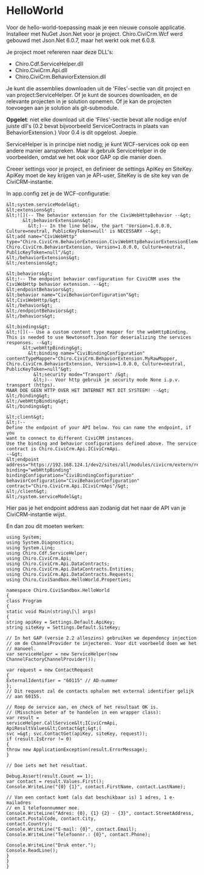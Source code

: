 HelloWorld
==========

Voor de hello-world-toepassing maak je een nieuwe console applicatie.
Installeer met NuGet Json.Net voor je project. Chiro.CiviCrm.Wcf werd
gebouwd met Json.Net 6.0.7, maar het werkt ook met 6.0.8.

Je project moet refereren naar deze DLL's:

-   Chiro.Cdf.ServiceHelper.dll
-   Chiro.CiviCrm.Api.dll
-   Chiro.CiviCrm.BehaviorExtension.dll

Je kunt die assemblies downloaden uit de 'Files'-sectie van dit project
en van project:ServiceHelper. Of je kunt de sources downloaden, en de
relevante projecten in je solution opnemen. Of je kan de projecten
toevoegen aan je solution als git-submodule.

**Opgelet**: niet elke download uit die 'Files'-sectie bevat alle nodige
en/of juiste dll's (0.2 bevat bijvoorbeeld ServiceContracts in plaats
van BehaviorExtension.) Voor 0.4 is dit opgelost. Joepie.

ServiceHelper is in principe niet nodig; je kunt WCF-services ook op een
andere manier aanspreken. Maar ik gebruik ServiceHelper in de
voorbeelden, omdat we het ook voor GAP op die manier doen.

Creeer settings voor je project, en definieer de settings ApiKey en
SiteKey. ApiKey moet de key krijgen van je API-user, SiteKey is de site
key van de CiviCRM-instantie.

In app.config zet je de WCF-configuratie:
```
&lt;system.serviceModel&gt;
&lt;extensions&gt;
&lt;![](-- The behavior extension for the CiviWebHttpBehavior --&gt;
      &lt;behaviorExtensions&gt;
        &lt;)-- In the line below, the part 'Version=1.0.0.0,
Culture=neutral, PublicKeyToken=null' is NECESSARY --&gt;
&lt;add name="CiviWebHttp"
type="Chiro.CiviCrm.BehaviorExtension.CiviWebHttpBehaviorExtensionElement,
Chiro.CiviCrm.BehaviorExtension, Version=1.0.0.0, Culture=neutral,
PublicKeyToken=null"/&gt;
&lt;/behaviorExtensions&gt;
&lt;/extensions&gt;

&lt;behaviors&gt;
&lt;!-- The endpoint behavior configuration for CiviCRM uses the
CiviWebHttp behavior extension. --&gt;
&lt;endpointBehaviors&gt;
&lt;behavior name="CiviBehaviorConfiguration"&gt;
&lt;CiviWebHttp/&gt;
&lt;/behavior&gt;
&lt;/endpointBehaviors&gt;
&lt;/behaviors&gt;

&lt;bindings&gt;
&lt;![](-- Use a custom content type mapper for the webHttpBinding. This is needed to use Newtonsoft.Json for deserializing the services responses. --&gt;
      &lt;webHttpBinding&gt;
        &lt;binding name="CiviBindingConfiguration" contentTypeMapper="Chiro.CiviCrm.BehaviorExtension.MyRawMapper, Chiro.CiviCrm.BehaviorExtension, Version=1.0.0.0, Culture=neutral, PublicKeyToken=null"&gt;
          &lt;security mode="Transport" /&gt;
          &lt;)-- Voor http gebruik je security mode None i.p.v.
transport (https).
MAAR DOE GEEN HTTP OVER HET INTERNET MET DIT SYSTEEM! --&gt;
&lt;/binding&gt;
&lt;/webHttpBinding&gt;
&lt;/bindings&gt;

&lt;client&gt;
&lt;!--
Define the endpoint of your API below. You can name the endpoint, if you
want to connect to different CiviCRM instances.
Use the binding and behavior configurations defined above. The service
contract is Chiro.CiviCrm.Api.ICiviCrmApi.
--&gt;
&lt;endpoint
address="https://192.168.124.1/dev2/sites/all/modules/civicrm/extern/rest.php"
binding="webHttpBinding"
bindingConfiguration="CiviBindingConfiguration"
behaviorConfiguration="CiviBehaviorConfiguration"
contract="Chiro.CiviCrm.Api.ICiviCrmApi"/&gt;
&lt;/client&gt;
&lt;/system.serviceModel&gt;
```
Hier pas je het endpoint address aan zodanig dat het naar de API van je
CiviCRM-instantie wijst.

En dan zou dit moeten werken:

```
using System;
using System.Diagnostics;
using System.Linq;
using Chiro.Cdf.ServiceHelper;
using Chiro.CiviCrm.Api;
using Chiro.CiviCrm.Api.DataContracts;
using Chiro.CiviCrm.Api.DataContracts.Entities;
using Chiro.CiviCrm.Api.DataContracts.Requests;
using Chiro.CiviSandbox.HelloWorld.Properties;

namespace Chiro.CiviSandbox.HelloWorld
{
class Program
{
static void Main(string\[\] args)
{
string apiKey = Settings.Default.ApiKey;
string siteKey = Settings.Default.SiteKey;

// In het GAP (versie 2.2 alleszins) gebruiken we dependency injection
// om de ChannelProvider te injecteren. Voor dit voorbeeld doen we het
// manueel.
var serviceHelper = new ServiceHelper(new
ChannelFactoryChannelProvider());

var request = new ContactRequest
{
ExternalIdentifier = "60115" // AD-nummer
};
// Dit request zal de contacts ophalen met external identifier gelijk
// aan 60155.

// Roep de service aan, en check of het resultaat OK is.
// (Misschien beter af te handelen in een wrapper class):
var result =
serviceHelper.CallService&lt;ICiviCrmApi,
ApiResultValues&lt;Contact&gt;&gt;(
svc =&gt; svc.ContactGet(apiKey, siteKey, request));
if (result.IsError != 0)
{
throw new ApplicationException(result.ErrorMessage);
}

// Doe iets met het resultaat.

Debug.Assert(result.Count == 1);
var contact = result.Values.First();
Console.WriteLine("{0} {1}", contact.FirstName, contact.LastName);

// Van een contact komt (als dat beschikbaar is) 1 adres, 1 e-mailadres
// en 1 telefoonnummer mee.
Console.WriteLine("Adres: {0}, {1} {2} - {3}", contact.StreetAddress,
contact.PostalCode, contact.City,
contact.Country);
Console.WriteLine("E-mail: {0}", contact.Email);
Console.WriteLine("Telefoonnr.: {0}", contact.Phone);

Console.WriteLine("Druk enter.");
Console.ReadLine();
}
}
}
```
